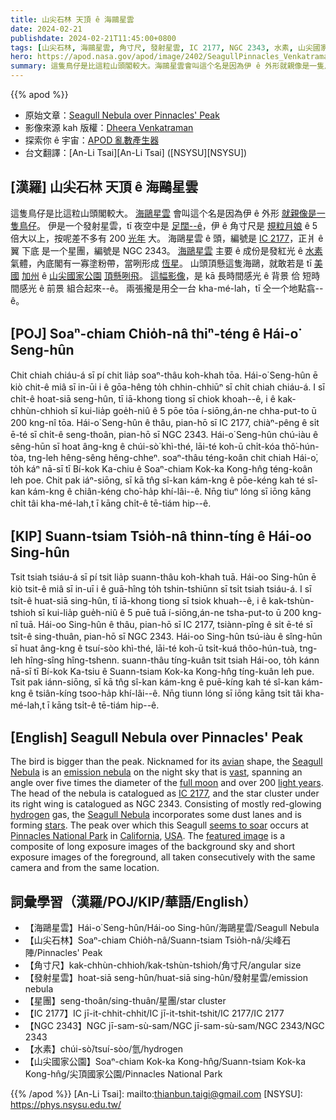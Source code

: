 ```yaml
---
title: 山尖石林 天頂 ê 海鷗星雲
date: 2024-02-21
publishdate: 2024-02-21T11:45:00+0800
tags: [山尖石林, 海鷗星雲, 角寸尺, 發射星雲, IC 2177, NGC 2343, 水素, 山尖國家公園, 星團]
hero: https://apod.nasa.gov/apod/image/2402/SeagullPinnacles_Venkatraman_960.jpg
summary: 這隻鳥仔是比這粒山頭閣較大。海鷗星雲會叫這个名是因為伊 ê 外形就親像是一隻鳥仔。
---
```


{{% apod %}}

- 原始文章：[Seagull Nebula over Pinnacles' Peak](https://apod.nasa.gov/apod/ap240221.html)
- 影像來源 kah 版權：[Dheera Venkatraman](https://www.instagram.com/dheeranet/)
- 探索你 ê 宇宙：[APOD 亂數產生器](https://apod.nasa.gov/apod/random_apod.html)
- 台文翻譯：[An-Li Tsai][An-Li Tsai] ([NSYSU][NSYSU])

## [漢羅] 山尖石林 天頂 ê 海鷗星雲
這隻鳥仔是比這粒山頭閣較大。
[海鷗星雲][Seagull Nebula 1] 會叫這个名是因為伊 ê 外形 [就親像是一隻鳥仔][avian]。
伊是一个發射星雲，tī 夜空中是 [足闊--ê][vast]，伊 ê 角寸尺是 [規粒月娘][full moon] ê 5 倍大以上，按呢差不多有 200 [光年][light years] 大。
海鷗星雲 ê 頭，編號是 [IC 2177][IC 2177]，正爿 ê 翼 下底 是一个星團，編號是 NGC 2343。
[海鷗星雲][Seagull Nebula 2] 主要 ê 成份是發紅光 ê [水素][hydrogen] 氣體，內底閣有一寡塗粉帶，當咧形成 [恆星][stars]。
山頭頂懸這隻海鷗，就敢若是 tī [美國][USA] [加州][California] ê [山尖國家公園][Pinnacles National Park] [頂懸咧飛][seems to soar]。
[這幅影像][featured image]，是 kā 長時間感光 ê 背景 佮 短時間感光 ê 前景 組合起來--ê。
兩張攏是用仝一台 kha-mé-lah，tī 仝一个地點翕--ê。

## [POJ] Soaⁿ-chiam Chio̍h-nâ thiⁿ-téng ê Hái-o͘ Seng-hûn
Chit chiah chiáu-á sī pí chit lia̍p soaⁿ-thâu koh-khah tōa.
Hái-o͘ Seng-hûn ē kiò chit-ê miâ sī in-ūi i ê gōa-hêng to̍h chhin-chhiūⁿ sī chi̍t chiah chiáu-á.
I sī chi̍t-ê hoat-siā seng-hûn, tī iā-khong tiong sī chiok khoah--ê, i ê kak-chhùn-chhioh sī kui-lia̍p goe̍h-niû ê 5 pōe tōa í-siōng,án-ne chha-put-to ū 200 kng-nî tōa.
Hái-o͘ Seng-hûn ê thâu, pian-hō sī IC 2177, chiàⁿ-pêng ê si̍t ē-té sī chi̍t-ê seng-thoân, pian-hō sī NGC 2343.
Hái-o͘ Seng-hûn chú-iàu ê sêng-hūn sī hoat âng-kng ê chúi-sò͘ khì-thé, lāi-té koh-ū chi̍t-kóa thô͘-hún-tòa, tng-leh hêng-sêng hêng-chheⁿ.
soaⁿ-thâu téng-koân chit chiah Hái-o͘, to̍h káⁿ nā-sī tī Bí-kok Ka-chiu ê Soaⁿ-chiam Kok-ka Kong-hn̂g téng-koân leh poe.
Chit pak iáⁿ-siōng, sī kā tn̂g sî-kan kám-kng ê pōe-kéng kah té sî-kan kám-kng ê chiân-kéng cho͘-ha̍p khí-lâi--ê.
Nn̄g tiuⁿ lóng sī iōng kāng chi̍t tâi kha-mé-lah,t ī kāng chi̍t-ê tē-tiám hip--ê.

## [KIP] Suann-tsiam Tsio̍h-nâ thinn-tíng ê Hái-oo Sing-hûn
Tsit tsiah tsiáu-á sī pí tsit lia̍p suann-thâu koh-khah tuā.
Hái-oo Sing-hûn ē kiò tsit-ê miâ sī in-uī i ê guā-hîng to̍h tshin-tshiūnn sī tsi̍t tsiah tsiáu-á.
I sī tsi̍t-ê huat-siā sing-hûn, tī iā-khong tiong sī tsiok khuah--ê, i ê kak-tshùn-tshioh sī kui-lia̍p gue̍h-niû ê 5 puē tuā í-siōng,án-ne tsha-put-to ū 200 kng-nî tuā.
Hái-oo Sing-hûn ê thâu, pian-hō sī IC 2177, tsiànn-pîng ê si̍t ē-té sī tsi̍t-ê sing-thuân, pian-hō sī NGC 2343.
Hái-oo Sing-hûn tsú-iàu ê sîng-hūn sī huat âng-kng ê tsuí-sòo khì-thé, lāi-té koh-ū tsi̍t-kuá thôo-hún-tuà, tng-leh hîng-sîng hîng-tshenn.
suann-thâu tíng-kuân tsit tsiah Hái-oo, to̍h kánn nā-sī tī Bí-kok Ka-tsiu ê Suann-tsiam Kok-ka Kong-hn̂g tíng-kuân leh pue.
Tsit pak iánn-siōng, sī kā tn̂g sî-kan kám-kng ê puē-kíng kah té sî-kan kám-kng ê tsiân-kíng tsoo-ha̍p khí-lâi--ê.
Nn̄g tiunn lóng sī iōng kāng tsi̍t tâi kha-mé-lah,t ī kāng tsi̍t-ê tē-tiám hip--ê.

## [English] Seagull Nebula over Pinnacles' Peak
The bird is bigger than the peak.
Nicknamed for its [avian][avian] shape, the [Seagull Nebula][Seagull Nebula 1] is an [emission nebula][emission nebula] on the night sky that is [vast][vast], spanning an angle over five times the diameter of the [full moon][full moon] and over 200 [light years][light years].
The head of the nebula is catalogued as [IC 2177][IC 2177], and the star cluster under its right wing is catalogued as NGC 2343.
Consisting of mostly red-glowing [hydrogen][hydrogen] gas, the [Seagull Nebula][Seagull Nebula 2] incorporates some dust lanes and is forming [stars][stars].
The peak over which this Seagull [seems to soar][seems to soar] occurs at [Pinnacles National Park][Pinnacles National Park] in [California][California], [USA][USA].
The [featured image][featured image] is a composite of long exposure images of the background sky and short exposure images of the foreground, all taken consecutively with the same camera and from the same location.

## 詞彙學習（漢羅/POJ/KIP/華語/English）
- 【海鷗星雲】Hái-o͘ Seng-hûn/Hái-oo Sing-hûn/海鷗星雲/Seagull Nebula
- 【山尖石林】Soaⁿ-chiam Chio̍h-nâ/Suann-tsiam Tsio̍h-nâ/尖峰石陣/Pinnacles' Peak
- 【角寸尺】kak-chhùn-chhioh/kak-tshùn-tshioh/角寸尺/angular size
- 【發射星雲】hoat-siā seng-hûn/huat-siā sing-hûn/發射星雲/emission nebula
- 【星團】seng-thoân/sing-thuân/星團/star cluster
- 【IC 2177】IC jī-it-chhit-chhit/IC jī-it-tshit-tshit/IC 2177/IC 2177
- 【NGC 2343】NGC jī-sam-sù-sam/NGC jī-sam-sù-sam/NGC 2343/NGC 2343
- 【水素】chúi-sò͘/tsuí-sòo/氫/hydrogen
- 【山尖國家公園】Soaⁿ-chiam Kok-ka Kong-hn̂g/Suann-tsiam Kok-ka Kong-hn̂g/尖頂國家公園/Pinnacles National Park

{{% /apod %}}
[An-Li Tsai]: mailto:thianbun.taigi@gmail.com
[NSYSU]: https://phys.nsysu.edu.tw/

[copyright]: https://apod.nasa.gov/apod/fap/lib/about_apod.html#srapply
[License]: https://creativecommons.org/licenses/by/3.0/

[avian]:https://en.wiktionary.org/wiki/avian#Adjective
[Seagull Nebula 1]:https://apod.nasa.gov/apod/ap230119.html
[emission nebula]:https://apod.nasa.gov/apod/emission_nebulae.html
[vast]:https://apod.nasa.gov/apod/ap240123.html
[full moon]:https://apod.nasa.gov/apod/ap220612.html
[light years]:https://spaceplace.nasa.gov/light-year/
[IC 2177]:https://en.wikipedia.org/wiki/IC_2177
[hydrogen]:https://periodic.lanl.gov/1.shtml
[Seagull Nebula 2]:https://apod.nasa.gov/apod/ap180316.html
[stars]:https://science.nasa.gov/universe/stars/
[seems to soar]:https://i1.sndcdn.com/avatars-000031354923-a6ixw8-t500x500.jpg
[Pinnacles National Park]:https://en.wikipedia.org/wiki/Pinnacles_National_Park
[California]:https://en.wikipedia.org/wiki/California
[USA]:https://en.wikipedia.org/wiki/United_States
[featured image]:https://www.instagram.com/p/CKXdL1YndQi/
